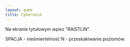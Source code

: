 ```yaml
---
layout: game
title: Cybernoid
---
```


Na ekranie tytułowym wpisz "RAISTLIN".

SPACJA 	- nieśmiertelność
N 	- przeskakiwanie poziomów.
